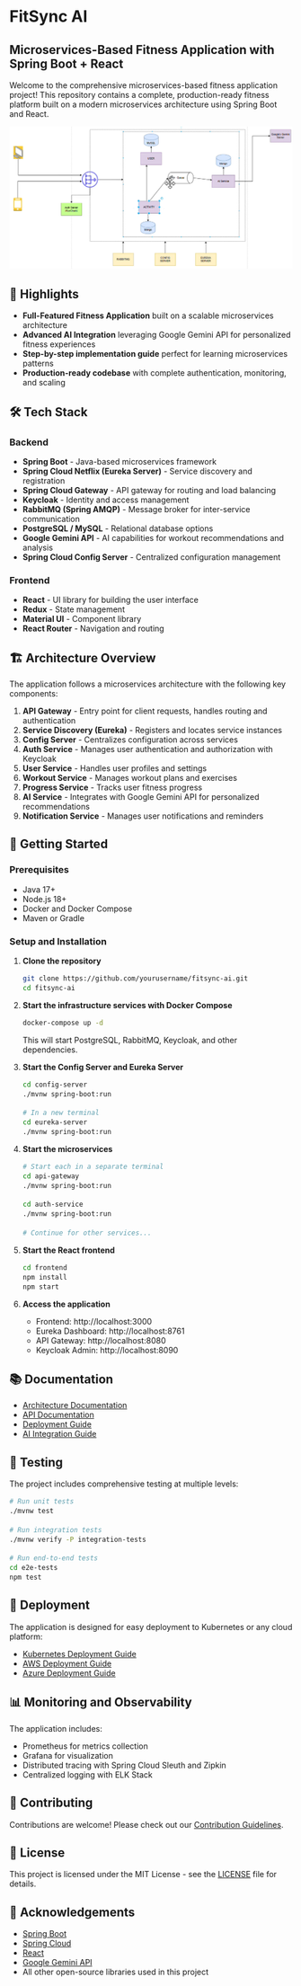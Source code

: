 # FitSync AI

## Microservices-Based Fitness Application with Spring Boot + React

Welcome to the comprehensive microservices-based fitness application project! This repository contains a complete, production-ready fitness platform built on a modern microservices architecture using Spring Boot and React.

![FitSync AI Banner](./fitsync-ai-diagram.png)

## 🚀 Highlights

- **Full-Featured Fitness Application** built on a scalable microservices architecture
- **Advanced AI Integration** leveraging Google Gemini API for personalized fitness experiences
- **Step-by-step implementation guide** perfect for learning microservices patterns
- **Production-ready codebase** with complete authentication, monitoring, and scaling

## 🛠️ Tech Stack

### Backend

- **Spring Boot** - Java-based microservices framework
- **Spring Cloud Netflix (Eureka Server)** - Service discovery and registration
- **Spring Cloud Gateway** - API gateway for routing and load balancing
- **Keycloak** - Identity and access management
- **RabbitMQ (Spring AMQP)** - Message broker for inter-service communication
- **PostgreSQL / MySQL** - Relational database options
- **Google Gemini API** - AI capabilities for workout recommendations and analysis
- **Spring Cloud Config Server** - Centralized configuration management

### Frontend

- **React** - UI library for building the user interface
- **Redux** - State management
- **Material UI** - Component library
- **React Router** - Navigation and routing

## 🏗️ Architecture Overview

The application follows a microservices architecture with the following key components:

1. **API Gateway** - Entry point for client requests, handles routing and authentication
2. **Service Discovery (Eureka)** - Registers and locates service instances
3. **Config Server** - Centralizes configuration across services
4. **Auth Service** - Manages user authentication and authorization with Keycloak
5. **User Service** - Handles user profiles and settings
6. **Workout Service** - Manages workout plans and exercises
7. **Progress Service** - Tracks user fitness progress
8. **AI Service** - Integrates with Google Gemini API for personalized recommendations
9. **Notification Service** - Manages user notifications and reminders

## 🚦 Getting Started

### Prerequisites

- Java 17+
- Node.js 18+
- Docker and Docker Compose
- Maven or Gradle

### Setup and Installation

1. **Clone the repository**

   ```bash
   git clone https://github.com/yourusername/fitsync-ai.git
   cd fitsync-ai
   ```

2. **Start the infrastructure services with Docker Compose**

   ```bash
   docker-compose up -d
   ```

   This will start PostgreSQL, RabbitMQ, Keycloak, and other dependencies.

3. **Start the Config Server and Eureka Server**

   ```bash
   cd config-server
   ./mvnw spring-boot:run

   # In a new terminal
   cd eureka-server
   ./mvnw spring-boot:run
   ```

4. **Start the microservices**

   ```bash
   # Start each in a separate terminal
   cd api-gateway
   ./mvnw spring-boot:run

   cd auth-service
   ./mvnw spring-boot:run

   # Continue for other services...
   ```

5. **Start the React frontend**

   ```bash
   cd frontend
   npm install
   npm start
   ```

6. **Access the application**
   - Frontend: http://localhost:3000
   - Eureka Dashboard: http://localhost:8761
   - API Gateway: http://localhost:8080
   - Keycloak Admin: http://localhost:8090

## 📚 Documentation

- [Architecture Documentation](./docs/architecture.md)
- [API Documentation](./docs/api.md)
- [Deployment Guide](./docs/deployment.md)
- [AI Integration Guide](./docs/ai-integration.md)

## 🧪 Testing

The project includes comprehensive testing at multiple levels:

```bash
# Run unit tests
./mvnw test

# Run integration tests
./mvnw verify -P integration-tests

# Run end-to-end tests
cd e2e-tests
npm test
```

## 🚢 Deployment

The application is designed for easy deployment to Kubernetes or any cloud platform:

- [Kubernetes Deployment Guide](./docs/kubernetes.md)
- [AWS Deployment Guide](./docs/aws-deployment.md)
- [Azure Deployment Guide](./docs/azure-deployment.md)

## 📊 Monitoring and Observability

The application includes:

- Prometheus for metrics collection
- Grafana for visualization
- Distributed tracing with Spring Cloud Sleuth and Zipkin
- Centralized logging with ELK Stack

## 🤝 Contributing

Contributions are welcome! Please check out our [Contribution Guidelines](./CONTRIBUTING.md).

## 📜 License

This project is licensed under the MIT License - see the [LICENSE](./LICENSE) file for details.

## 🙏 Acknowledgements

- [Spring Boot](https://spring.io/projects/spring-boot)
- [Spring Cloud](https://spring.io/projects/spring-cloud)
- [React](https://reactjs.org/)
- [Google Gemini API](https://cloud.google.com/gemini)
- All other open-source libraries used in this project
